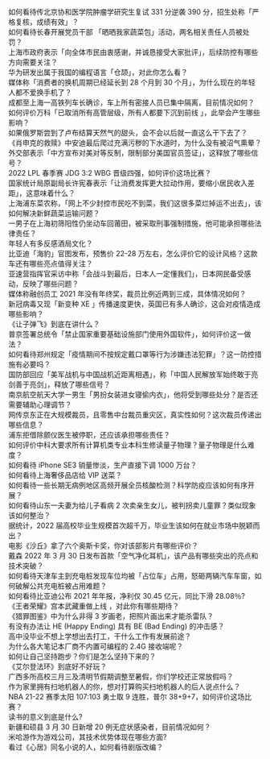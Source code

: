 如何看待传北京协和医学院肿瘤学研究生复试 331 分逆袭 390 分，招生处称「严格复核，成绩有效」？  
如何看待长春开展党员干部 「晒晒我家蔬菜包」活动，两名相关责任人员被处罚？  
上海市政府表示「向全体市民由衷感谢，并诚恳接受大家批评」，后续防控有哪些方向需要关注？  
华为研发出属于我国的编程语言「仓颉」，对此你怎么看？  
媒体称「消费者的换机周期已经延长到 28 个月到 30 个月」，为什么现在的年轻人都不爱换手机了？  
成都至上海一高铁列车长确诊，车上所有密接人员已集中隔离，目前情况如何？  
如何评价万科「已取消所有高管层级，所有人都要下沉到前线 」，此举会产生哪些影响？  
如果俄罗斯尝到了卢布结算天然气的甜头，会不会以后就一直这么干下去了？  
《肖申克的救赎》中安迪最后爬过充满污秽的下水道时，为什么没有被沼气熏晕？  
外交部表示「中方宣布对美对等反制，限制部分美国官员签证」，这释放了哪些信号？  
2022 LPL 春季赛 JDG 3:2 WBG 晋级四强，如何评价这场比赛？  
国家统计局原副局长许宪春表示「让消费发挥更大拉动作用，要缩小居民收入差距」，这意味着什么？  
上海浦东菜农称，「网上不少封控市民吃不到菜，我们这很多菜烂掉运不出去」，该如何解决新鲜蔬菜运输问题？  
一男子在上海初筛阳性仍坐动车回莆田，被采取刑事强制措施，他可能承担哪些法律责任？  
年轻人有多反感酒局文化？  
比亚迪「海豹」官图发布，预售价 22-28 万左右，怎么评价它的设计风格？这款车还有哪些亮点值得关注？  
亚速营指挥官采访中称「会战斗到最后，日本人一定懂我们」，日本网民备受感动，反映了哪些问题？  
媒体称融创员工 2021 年没有年终奖，裁员比例近两到三成，具体情况如何？  
新冠病毒又现「新变种 XE 」传播速度更快，英国已有多人确诊，这会对疫情造成哪些影响？  
《让子弹飞》到底在讲什么？  
普京签署总统令「禁止国家重要基础设施部门使用外国软件」，如何评价这一做法？  
如何看待郑州规定「疫情期间不按规定戴口罩等行为涉嫌违法犯罪」？这一防控措施有必要吗？  
国防部回应「美军战机与中国战机近距离相遇」，称「中国人民解放军始终敢于亮剑善于亮剑」，释放了哪些信号？  
南京航空航天大学一男生「男扮女装进女寝偷内衣」，他将受到哪些处分？是否还需要辅助心理调节？  
网传京东正在大规模裁员，且零售中台裁员重灾区，真实性如何？这次裁员传递出哪些信息？  
浦东拒借除颤仪医生被停职，还应该承担哪些责任？  
如何评价中科大要求所有计算机类专业本科生修读量子物理？量子物理是什么难度？  
如何看待 iPhone SE3 销量惨淡，生产直接下调 1000 万台？  
如何看待上海奢侈品店给 VIP 送菜？  
如何看待一些长期无病例地区高频开展全员核酸检测？科学防疫应该如何有序开展？  
如何看待山东一夫妻为给儿子看病 2 次卖亲生女儿，被判拐卖儿童罪？类似现象该如何整治？  
据统计，2022 届高校毕业生规模首次超千万，毕业生该如何在就业市场中脱颖而出？  
电影《沙丘》拿了六个奥斯卡奖，你对该部影片有哪些评价？  
戴森 2022 年 3 月 30 日发布首款「空气净化耳机」，该产品有哪些突出的亮点和技术突破？  
如何看待天津车主到充电桩发现车位均被「占位车」占用，怒砸两辆汽车车窗，如何破解公共充电桩被占用难题？  
如何看待比亚迪公布 2021 年年报，净利仅 30.45 亿元，同比下滑 28.08％?  
《王者荣耀》宫本武藏重做上线 ，对此你有哪些期待？  
《猎罪图鉴》中为什么非得 3 岁画老，把照片画出来才能杀雷队？  
有没有办法让 HE (Happy Ending) 具有 BE (Bad Ending) 的冲击感？  
高中没毕业不想上学想出去打工，干什么工作有发展前途？  
为什么各大笔记本厂商不内置可编程的 2.4G 接收端呢？  
如何让自己坚持跑步？你们是怎么坚持下来的？  
《艾尔登法环》到底好不好玩？  
广西多所高校三月三及清明节假期调整至暑假，你们学校还正常放假吗？  
作为家里拥有扫地机器人的你，想对打算购买扫地机器人的后人说点什么？  
NBA 21-22 赛季太阳 107:103 勇士取 9 连胜，普尔 38+9+7，如何评价这场比赛？  
读书的意义到底是什么?  
新疆和硕县 3 月 30 日新增 20 例无症状感染者，目前情况如何？  
米哈游作为游戏公司，其技术优势体现在哪些方面?  
看过《心居》同名小说的人，如何看待剧版改编？  
